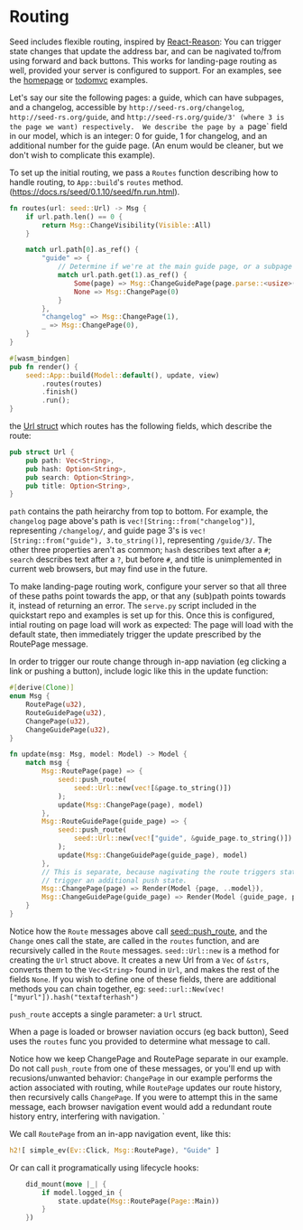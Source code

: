 # Routing
Seed includes flexible routing, inspired by 
[React-Reason](https://github.com/reasonml/reason-react/blob/master/docs/router.md): 
You can trigger state changes that update the address bar,
 and can be nagivated to/from using forward and back buttons. This works for landing-page
routing as well, provided your server is configured to support. For an examples,
see the [homepage](https://github.com/David-OConnor/seed/tree/master/examples/homepage) or
[todomvc](https://github.com/David-OConnor/seed/tree/master/examples/todomvc) examples.
  
Let's say our site the following pages:
a guide, which can have subpages, and a changelog, accessible by `http://seed-rs.org/changelog`,
`http://seed-rs.org/guide`, and `http://seed-rs.org/guide/3' (where 3 is the page we want) respectively. 
We describe the page by a `page`
field in our model, which is an integer: 0 for guide, 1 for changelog, and an additional
number for the guide page. (An enum would be cleaner, but we don't wish to complicate this example). 

To set up the initial routing, we pass a `Routes` function describing how to handle
routing, to `App::build`'s `routes` method.(https://docs.rs/seed/0.1.10/seed/fn.run.html).
```rust
fn routes(url: seed::Url) -> Msg {
    if url.path.len() == 0 {
        return Msg::ChangeVisibility(Visible::All)
    }

    match url.path[0].as_ref() {
        "guide" => {
            // Determine if we're at the main guide page, or a subpage
            match url.path.get(1).as_ref() {
                Some(page) => Msg::ChangeGuidePage(page.parse::<usize>().unwrap()),
                None => Msg::ChangePage(0)
            }
        },
        "changelog" => Msg::ChangePage(1),
        _ => Msg::ChangePage(0),
    }
}

#[wasm_bindgen]
pub fn render() {
    seed::App::build(Model::default(), update, view)
        .routes(routes)
        .finish()
        .run();
}
```
the [Url struct](https://docs.rs/seed/0.2.4/seed/routing/struct.Url.html)
which routes has the following fields, which describe the route:
```rust
pub struct Url {
    pub path: Vec<String>,
    pub hash: Option<String>,
    pub search: Option<String>,
    pub title: Option<String>,
}
```
`path` contains the path heirarchy from top to bottom. For example, the `changelog` page above's path
is `vec![String::from("changelog")]`, representing `/changelog/`, and guide page 3's is 
`vec![String::from("guide"), 3.to_string()]`, representing `/guide/3/`.
The other three properties aren't as common; `hash` describes text after a `#`; `search` describes
text after a `?`, but before `#`, and title is unimplemented in current web browsers, but may
find use in the future.

To make landing-page routing work, configure your server so that all three of these paths point towards the app,
or that any (sub)path points towards it, instead of returning an error. The `serve.py` script
included in the quickstart repo and examples is set up for this. Once this is configured, intial 
routing on page load will work as expected: The page will load with the default state, then immediately 
trigger the update prescribed by the RoutePage message.

In order to trigger our route change through in-app naviation (eg clicking a link or pushing a button), include
logic like this in the update function:
```rust
#[derive(Clone)]
enum Msg {
    RoutePage(u32),
    RouteGuidePage(u32),
    ChangePage(u32),
    ChangeGuidePage(u32),
}

fn update(msg: Msg, model: Model) -> Model {
    match msg {
        Msg::RoutePage(page) => {
            seed::push_route(
                seed::Url::new(vec![&page.to_string()])
            );
            update(Msg::ChangePage(page), model)
        },
        Msg::RouteGuidePage(guide_page) => {
            seed::push_route(
                seed::Url::new(vec!["guide", &guide_page.to_string()])
            );
            update(Msg::ChangeGuidePage(guide_page), model)
        },
        // This is separate, because nagivating the route triggers state updates, which would
        // trigger an additional push state.
        Msg::ChangePage(page) => Render(Model {page, ..model}),
        Msg::ChangeGuidePage(guide_page) => Render(Model {guide_page, page: Page::Guide, ..model}),
    }
}
```

Notice how the `Route` messages above call 
[seed::push_route](https://docs.rs/seed/0.1.8/seed/fn.push_route.html), 
and the `Change` ones 
call the state, are called in the `routes` function, and are recursively called in the
`Route` messages. `seed::Url::new` is a method for creating the `Url` struct above. It
creates a new Url from a `Vec` of `&strs`, converts them to the `Vec<String>` found in `Url`,
and makes the rest of the fields `None`. If you wish to define one of these fields, there are additional
methods you can chain together, eg: `seed::url::New(vec!["myurl"]).hash("textafterhash")`

`push_route` accepts a single parameter: a `Url` struct.

When a page is loaded or browser naviation occurs (eg back button), Seed uses the `routes`
func you provided to determine what message to call. 

Notice how we keep ChangePage and RoutePage separate in our example. Do not
call `push_route` from one of these messages, or you'll end up with recusions/unwanted behavior:
 `ChangePage` in our example performs
the action associated with routing, while `RoutePage` updates our route history, then
recursively calls `ChangePage`. If you were to attempt this in the same message, each
browser navigation event would add a redundant route history entry, interfering with navigation. `

We call `RoutePage` from an in-app navigation event, like this:

```rust
h2![ simple_ev(Ev::Click, Msg::RoutePage), "Guide" ]
```

Or can call it programatically using lifecycle hooks:

```rust
    did_mount(move |_| {
        if model.logged_in {
            state.update(Msg::RoutePage(Page::Main))
        }
    })
```
